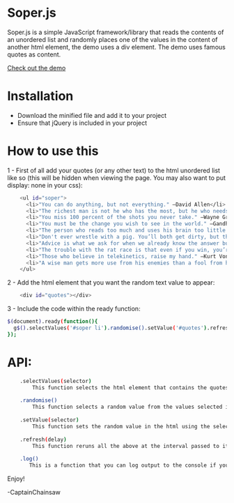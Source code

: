 # Soper.js

Soper.js is a simple JavaScript framework/library that reads the contents of an unordered list and randomly places one of the values in the content of another html element, the demo uses a div element.  The demo uses famous quotes as content.

[Check out the demo]

# Installation
   - Download the minified file and add it to your project
   - Ensure that jQuery is included in your project
 
# How to use this  
   
1 - First of all add your quotes (or any other text) to the html unordered list like so (this will be hidden when viewing the page.  You may also want to put display: none in your css):
```sh
    <ul id="soper">
      <li>"You can do anything, but not everything." —David Allen</li>
      <li>"The richest man is not he who has the most, but he who needs the least." —Unknown Author</li>
      <li>"You miss 100 percent of the shots you never take." —Wayne Gretzky</li>
      <li>"You must be the change you wish to see in the world." —Gandhi</li>
      <li>"The person who reads too much and uses his brain too little will fall into lazy habits of thinking." —Albert Einstein</li>    
      <li>"Don't ever wrestle with a pig. You’ll both get dirty, but the pig will enjoy it." —Cale Yarborough</li>    
      <li>"Advice is what we ask for when we already know the answer but wish we didn’t." —Erica Jong</li>    
      <li>"The trouble with the rat race is that even if you win, you’re still a rat." —Lily Tomlin</li>    
      <li>"Those who believe in telekinetics, raise my hand." —Kurt Vonnegut</li>    
      <li>"A wise man gets more use from his enemies than a fool from his friends." —Baltasar Gracian</li>    
    </ul>
```

2 - Add the html element that you want the random text value to appear:
```sh
    <div id="quotes"></div>
```

3 -  Include the code within the ready function:
```sh
$(document).ready(function(){
  g$().selectValues('#soper li').randomise().setValue('#quotes').refresh(5000);
});
```


# API:
```sh
    .selectValues(selector)
        This function selects the html element that contains the quotes (or other text).
        
    .randomise()
        This function selects a random value from the values selected in the .selectValues() function.
        
    .setValue(selector)
        This function sets the random value in the html using the selector passed to it.
        
    .refresh(delay)
        This function reruns all the above at the interval passed to it (in ms).
        
    .log()
       This is a function that you can log output to the console if you like.  It does not chain to the .refresh() function though.
```

Enjoy!

-CaptainChainsaw

   [Check out the demo]: <https://plnkr.co/edit/rvzeo0jEZ4bHQZptbSpV?p=preview>

